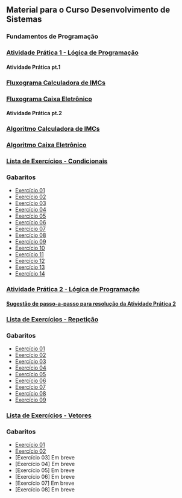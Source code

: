 
## Material para o Curso Desenvolvimento de Sistemas

### Fundamentos de Programação

### [Atividade Prática 1 - Lógica de Programação](https://github.com/gleisonbt/Material_Complementar_Des_Sistemas/blob/main/Trabalho_Pratico_Condicionais.pdf)

#### Atividade Prática pt.1

### [Fluxograma Calculadora de IMCs](https://github.com/gleisonbt/Material_Complementar_Des_Sistemas/blob/main/Calculadora_IMC.pdf)
### [Fluxograma Caixa Eletrônico](https://github.com/gleisonbt/Material_Complementar_Des_Sistemas/blob/main/Caixa_Eletronico.pdf)

#### Atividade Prática pt.2

### [Algoritmo Calculadora de IMCs](https://github.com/gleisonbt/Material_Desenv_Sistemas_Proz/blob/main/CALCULADORA_IMC.ALG)
### [Algoritmo Caixa Eletrônico](https://github.com/gleisonbt/Material_Desenv_Sistemas_Proz/blob/main/CAIXA_ELETRONICO.ALG)

### [Lista de Exercícios - Condicionais](https://github.com/gleisonbt/Material_Complementar_Des_Sistemas/blob/main/Lista_Exercicios_Condicional.pdf)
### Gabaritos
 - [Exercício 01](https://github.com/gleisonbt/Material_Desenv_Sistemas_Proz/blob/main/lista_condicional/QUESTAO%2001.ALG) 
 - [Exercício 02](https://github.com/gleisonbt/Material_Desenv_Sistemas_Proz/blob/main/lista_condicional/QUESTAO%2002.ALG)
 - [Exercício 03](https://github.com/gleisonbt/Material_Desenv_Sistemas_Proz/blob/main/lista_condicional/QUESTAO%2003.ALG)
 - [Exercício 04](https://github.com/gleisonbt/Material_Desenv_Sistemas_Proz/blob/main/lista_condicional/QUESTAO%2004.ALG)
 - [Exercício 05](https://github.com/gleisonbt/Material_Desenv_Sistemas_Proz/blob/main/lista_condicional/QUESTAO%2005.ALG)
 - [Exercício 06](https://github.com/gleisonbt/Material_Desenv_Sistemas_Proz/blob/main/lista_condicional/QUESTAO%2006.ALG)
 - [Exercício 07](https://github.com/gleisonbt/Material_Desenv_Sistemas_Proz/blob/main/lista_condicional/QUESTAO%2007.ALG)
 - [Exercício 08](https://github.com/gleisonbt/Material_Desenv_Sistemas_Proz/blob/main/lista_condicional/QUESTAO%2008.ALG)
 - [Exercício 09](https://github.com/gleisonbt/Material_Desenv_Sistemas_Proz/blob/main/lista_condicional/QUESTAO%2009.ALG)
 - [Exercício 10](https://github.com/gleisonbt/Material_Desenv_Sistemas_Proz/blob/main/lista_condicional/QUESTAO%2010.ALG)
 - [Exercício 11](https://github.com/gleisonbt/Material_Desenv_Sistemas_Proz/blob/main/lista_condicional/QUESTAO%2011.ALG)
 - [Exercício 12](https://github.com/gleisonbt/Material_Desenv_Sistemas_Proz/blob/main/lista_condicional/QUESTAO%2012.ALG)
 - [Exercício 13](https://github.com/gleisonbt/Material_Desenv_Sistemas_Proz/blob/main/lista_condicional/QUESTAO%2013.ALG)
 - [Exercício 14](https://github.com/gleisonbt/Material_Desenv_Sistemas_Proz/blob/main/lista_condicional/QUESTAO%2014.ALG)


### [Atividade Prática 2 - Lógica de Programação](https://github.com/gleisonbt/Material_Desenv_Sistemas_Proz/blob/main/Trabalho_Pratico_2.pdf)
#### [Sugestão de passo-a-passo para resolução da Atividade Prática 2](https://github.com/gleisonbt/Material_Desenv_Sistemas_Proz/blob/main/Passo-A-Passo_Caixa_Registradora.pdf)

### [Lista de Exercícios - Repetição](https://github.com/gleisonbt/Material_Complementar_Des_Sistemas/blob/main/Lista_Exercicios_Repetições.pdf)
### Gabaritos
 - [Exercício 01](https://github.com/gleisonbt/Material_Desenv_Sistemas_Proz/blob/main/lista_repeticao/QUESTAO%2001.ALG)
 - [Exercício 02](https://github.com/gleisonbt/Material_Desenv_Sistemas_Proz/blob/main/lista_repeticao/QUESTAO%2002.ALG)
 - [Exercício 03](https://github.com/gleisonbt/Material_Desenv_Sistemas_Proz/blob/main/lista_repeticao/QUESTAO%2003.ALG)
 - [Exercício 04](https://github.com/gleisonbt/Material_Desenv_Sistemas_Proz/blob/main/lista_repeticao/QUESTAO%2004.ALG)
 - [Exercício 05](https://github.com/gleisonbt/Material_Desenv_Sistemas_Proz/blob/main/lista_repeticao/QUESTAO%2005.ALG)
 - [Exercício 06](https://github.com/gleisonbt/Material_Desenv_Sistemas_Proz/blob/main/lista_repeticao/QUESTAO%2006.ALG)
 - [Exercício 07](https://github.com/gleisonbt/Material_Desenv_Sistemas_Proz/blob/main/lista_repeticao/QUESTAO%2007.ALG)
 - [Exercício 08](https://github.com/gleisonbt/Material_Desenv_Sistemas_Proz/blob/main/lista_repeticao/QUESTAO%2008.ALG)
 - [Exercício 09](https://github.com/gleisonbt/Material_Desenv_Sistemas_Proz/blob/main/lista_repeticao/QUESTAO%2009.ALG)

### [Lista de Exercícios - Vetores](https://github.com/gleisonbt/Material_Desenv_Sistemas_Proz/blob/main/Lista_Exercicios_Vetores.pdf)
### Gabaritos
 - [Exercício 01](https://github.com/gleisonbt/Material_Desenv_Sistemas_Proz/blob/main/lista_vetor/QUESTAO%2001.ALG)
 - [Exercício 02](https://github.com/gleisonbt/Material_Desenv_Sistemas_Proz/blob/main/lista_vetor/QUESTAO%2002.ALG)
 - [Exercício 03] Em breve
 - [Exercício 04] Em breve
 - [Exercício 05] Em breve
 - [Exercício 06] Em breve
 - [Exercício 07] Em breve
 - [Exercício 08] Em breve
